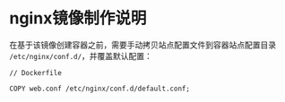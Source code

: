 # nginx镜像制作说明

在基于该镜像创建容器之前，需要手动拷贝站点配置文件到容器站点配置目录 `/etc/nginx/conf.d/`，并覆盖默认配置：

```
// Dockerfile

COPY web.conf /etc/nginx/conf.d/default.conf;
```